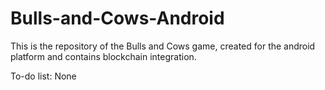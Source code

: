 # Bulls-and-Cows-Android
This is the repository of the Bulls and Cows game, created for the android platform and contains blockchain integration.

To-do list:
None
